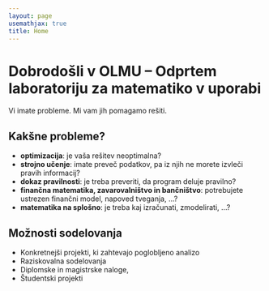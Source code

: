 ```yaml
---
layout: page
usemathjax: true
title: Home
---
```


# Dobrodošli v OLMU – Odprtem laboratoriju za matematiko v uporabi 

Vi imate probleme. Mi vam jih pomagamo rešiti. 

## Kakšne probleme?

- **optimizacija**: je vaša rešitev neoptimalna?
- **strojno učenje**:  imate preveč podatkov, pa iz njih ne morete izvleči pravih informacij?
- **dokaz pravilnosti**: je treba preveriti, da program deluje pravilno?
- **finančna matematika, zavarovalništvo in bančništvo**: potrebujete ustrezen finančni model, napoved tveganja, ...? 
- **matematika na splošno**: je treba kaj izračunati, zmodelirati, ...?

## Možnosti sodelovanja

- Konkretnejši projekti, ki zahtevajo poglobljeno analizo
- Raziskovalna sodelovanja
- Diplomske in magistrske naloge,
- Študentski projekti
